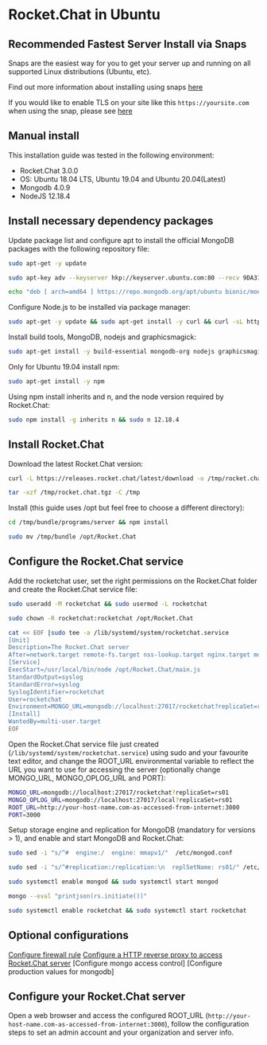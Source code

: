 # Rocket.Chat in Ubuntu

## Recommended Fastest Server Install via Snaps

Snaps are the easiest way for you to get your server up and running on all supported Linux distributions \(Ubuntu, etc\).

Find out more information about installing using snaps [here](../snaps/)

If you would like to enable TLS on your site like this `https://yoursite.com` when using the snap, please see [here](../snaps/autossl.md)

## Manual install

This installation guide was tested in the following environment:

* Rocket.Chat 3.0.0
* OS: Ubuntu 18.04 LTS, Ubuntu 19.04 and Ubuntu 20.04\(Latest\)
* Mongodb 4.0.9
* NodeJS 12.18.4

## Install necessary dependency packages

Update package list and configure apt to install the official MongoDB packages with the following repository file:

```bash
sudo apt-get -y update
```

```bash
sudo apt-key adv --keyserver hkp://keyserver.ubuntu.com:80 --recv 9DA31620334BD75D9DCB49F368818C72E52529D4
```

```bash
echo "deb [ arch=amd64 ] https://repo.mongodb.org/apt/ubuntu bionic/mongodb-org/4.0 multiverse" | sudo tee /etc/apt/sources.list.d/mongodb-org-4.0.list
```

Configure Node.js to be installed via package manager:

```bash
sudo apt-get -y update && sudo apt-get install -y curl && curl -sL https://deb.nodesource.com/setup_12.x | sudo bash -
```

Install build tools, MongoDB, nodejs and graphicsmagick:

```bash
sudo apt-get install -y build-essential mongodb-org nodejs graphicsmagick
```

Only for Ubuntu 19.04 install npm:

```bash
sudo apt-get install -y npm
```

Using npm install inherits and n, and the node version required by Rocket.Chat:

```bash
sudo npm install -g inherits n && sudo n 12.18.4
```

## Install Rocket.Chat

Download the latest Rocket.Chat version:

```bash
curl -L https://releases.rocket.chat/latest/download -o /tmp/rocket.chat.tgz
```

```bash
tar -xzf /tmp/rocket.chat.tgz -C /tmp
```

Install \(this guide uses /opt but feel free to choose a different directory\):

```bash
cd /tmp/bundle/programs/server && npm install
```

```bash
sudo mv /tmp/bundle /opt/Rocket.Chat
```

## Configure the Rocket.Chat service

Add the rocketchat user, set the right permissions on the Rocket.Chat folder and create the Rocket.Chat service file:

```bash
sudo useradd -M rocketchat && sudo usermod -L rocketchat
```

```bash
sudo chown -R rocketchat:rocketchat /opt/Rocket.Chat
```

```bash
cat << EOF |sudo tee -a /lib/systemd/system/rocketchat.service
[Unit]
Description=The Rocket.Chat server
After=network.target remote-fs.target nss-lookup.target nginx.target mongod.target
[Service]
ExecStart=/usr/local/bin/node /opt/Rocket.Chat/main.js
StandardOutput=syslog
StandardError=syslog
SyslogIdentifier=rocketchat
User=rocketchat
Environment=MONGO_URL=mongodb://localhost:27017/rocketchat?replicaSet=rs01 MONGO_OPLOG_URL=mongodb://localhost:27017/local?replicaSet=rs01 ROOT_URL=http://localhost:3000/ PORT=3000
[Install]
WantedBy=multi-user.target
EOF
```

Open the Rocket.Chat service file just created \(`/lib/systemd/system/rocketchat.service`\) using sudo and your favourite text editor, and change the ROOT\_URL environmental variable to reflect the URL you want to use for accessing the server \(optionally change MONGO\_URL, MONGO\_OPLOG\_URL and PORT\):

```bash
MONGO_URL=mongodb://localhost:27017/rocketchat?replicaSet=rs01
MONGO_OPLOG_URL=mongodb://localhost:27017/local?replicaSet=rs01
ROOT_URL=http://your-host-name.com-as-accessed-from-internet:3000
PORT=3000
```

Setup storage engine and replication for MongoDB \(mandatory for versions &gt; 1\), and enable and start MongoDB and Rocket.Chat:

```bash
sudo sed -i "s/^#  engine:/  engine: mmapv1/"  /etc/mongod.conf
```

```bash
sudo sed -i "s/^#replication:/replication:\n  replSetName: rs01/" /etc/mongod.conf
```

```bash
sudo systemctl enable mongod && sudo systemctl start mongod
```

```bash
mongo --eval "printjson(rs.initiate())"
```

```bash
sudo systemctl enable rocketchat && sudo systemctl start rocketchat
```

## Optional configurations

[Configure firewall rule](optional-configurations.md) [Configure a HTTP reverse proxy to access Rocket.Chat server](configuring-ssl-reverse-proxy.md) \[Configure mongo access control\] \[Configure production values for mongodb\]

## Configure your Rocket.Chat server

Open a web browser and access the configured ROOT\_URL \(`http://your-host-name.com-as-accessed-from-internet:3000`\), follow the configuration steps to set an admin account and your organization and server info.
